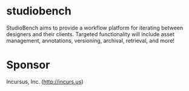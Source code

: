 # studiobench

StudioBench aims to provide a workflow platform for iterating between designers and their clients. Targeted functionality will include asset management, annotations, versioning, archival, retrieval, and more!

# Sponsor
Incursus, Inc. (http://incurs.us)
